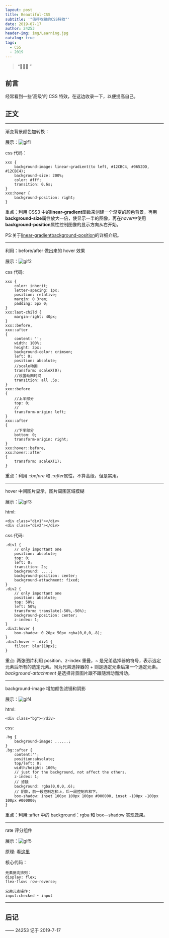 ```yaml
---
layout: post
title: Beautiful-CSS
subtitle: '"值得收藏的CSS特效"'
date: 2019-07-17
author: 24253
header-img: img/Learning.jpg
catalog: true
tags:
  - CSS
  - 2019
---
```


> “🙉🙉🙉 ”

## 前言

经常看到一些'高级'的 CSS 特效，在这边收录一下，以便提高自己。

## 正文

---

渐变背景颜色加转换：

展示：![gif1](https://raw.githubusercontent.com/Tokunaga-X/Tokunaga-X.github.io/master/img/cssAnimation1.gif)

css 代码：

```
xxx {
    background-image: linear-gradient(to left, #12CBC4, #0652DD, #12CBC4);
    background-size: 200%;
    color: #fff;
    transition: 0.6s;
}
xxx:hover {
    background-position: right;
}
```

重点：利用 CSS3 中的**linear-gradient**函数来创建一个渐变的颜色背景，再用**background-size**属性放大一倍，使显示一半的图像，再在*hover*中使用**background-position**属性控制图像的显示方向从右开始。

PS:关于[linear-gradient](https://www.runoob.com/cssref/func-linear-gradient.html)[background-position](http://www.w3school.com.cn/cssref/pr_background-position.asp)的详细介绍。

---

利用：before/after 做出来的 hover 效果

展示：![gif2](https://raw.githubusercontent.com/Tokunaga-X/Tokunaga-X.github.io/master/img/cssAnimation2.gif)

css 代码:

```
xxx {
    color: inherit;
    letter-spacing: 1px;
    position: relative;
    margin: 0 3rem;
    padding: 5px 0;
}
xxx:last-child {
    margin-right: 40px;
}
xxx::before,
xxx::after
{
    content: '';
    width: 100%;
    height: 2px;
    background-color: crimson;
    left: 0;
    position: absolute;
    //scale动画
    transform: scaleX(0);
    //设置动画时间
    transition: all .5s;
}
xxx::before
{
    //上半部分
    top: 0;
    //
    transform-origin: left;
}
xxx::after
{
    //下半部分
    bottom: 0;
    transform-origin: right;
}
xxx:hover::before,
xxx:hover::after
{
    transform: scaleX(1);
}
```

重点：利用 _::before_ 和 *::after*属性，不算高级，但是实用。

---

hover 中间图片显示，图片周围区域模糊

展示：![gif3](https://raw.githubusercontent.com/Tokunaga-X/Tokunaga-X.github.io/master/img/cssAnimation3.gif)

html:

```
<div class="div1"></div>
<div class="div2"></div>
```

css 代码:

```
.div1 {
    // only important one
    position: absolute;
    top: 0;
    left: 0;
    transition: 2s;
    background: ....;
    background-position: center;
    background-attachment: fixed;
}
.div2 {
    // only important one
    position: absolute;
    top: 50%;
    left: 50%;
    transform: translate(-50%,-50%);
    background-position: center;
    z-index: 1;
}
.div2:hover {
    box-shadow: 0 20px 50px rgba(0,0,0,.8);
}
.div2:hover ~ .div1 {
    filter: blur(10px);
}
```

重点: 两张图片利用 position、z-index 重叠，_~_ 是兄弟选择器的符号，表示选定元素后所有的选定元素。同为兄弟选择器的 _+_ 则是选定元素后第一个选定元素。_background-attachment_ 是选择背景图片跟不跟随滑动而滑动。

---

background-image 增加颜色滤镜和阴影

展示：![gif4](https://raw.githubusercontent.com/Tokunaga-X/Tokunaga-X.github.io/master/img/cssAnimation4.png)

html:

```
<div class="bg"></div>
```

css:

```
.bg {
    background-image: ......;
}
.bg::after {
    content:'';
    position:absolute;
    top/left: 0;
    width/height: 100%;
    // just for the background, not affect the others.
    z-index: 1;
    // 滤镜
    background: rgba(0,0,0,.6);
    // 阴影，前一段控制左和上，后一段控制右和下。
    box-shadow: inset 100px 100px 100px #000000, inset -100px -100px 100px #000000;
}
```

重点：利用::after 中的 background：rgba 和 box—shadow 实现效果。

---

rate 评分组件

展示：![gif5](https://raw.githubusercontent.com/Tokunaga-X/Tokunaga-X.github.io/master/img/cssAnimation5.gif)

原理: 看[这里](https://juejin.im/post/5d57adf5f265da03e3697e1b)

核心代码：

```
元素反向排列：
display: flex;
flex-flow: row-reverse;

兄弟元素操作：
input:checked ~ input
```

---

## 后记

—— 24253 记于 2019-7-17
